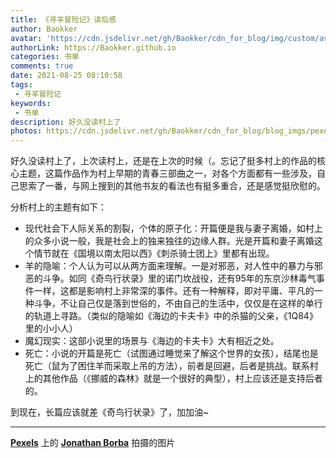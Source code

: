 ```yaml
---
title: 《寻羊冒险记》读后感
author: Baokker
avatar: 'https://cdn.jsdelivr.net/gh/Baokker/cdn_for_blog/img/custom/avatar.jpg'
authorLink: https://Baokker.github.io
categories: 书单
comments: true
date: 2021-08-25 08:10:58
tags:
 - 寻羊冒险记
keywords: 
 - 书单
description: 好久没读村上了
photos: https://cdn.jsdelivr.net/gh/Baokker/cdn_for_blog/blog_imgs/pexels-jonathan-borba-6622955.jpg
---
```


好久没读村上了，上次读村上，还是在上次的时候（。忘记了挺多村上的作品的核心主题，这篇作品作为村上早期的青春三部曲之一，对各个方面都有一些涉及，自己思索了一番，与网上搜到的其他书友的看法也有挺多重合，还是感觉挺欣慰的。

分析村上的主题有如下：

- 现代社会下人际关系的割裂，个体的原子化：开篇便是我与妻子离婚，如村上的众多小说一般，我是社会上的独来独往的边缘人群。光是开篇和妻子离婚这个情节就在《国境以南太阳以西》《刺杀骑士团上》里都有出现。
- 羊的隐喻：个人认为可以从两方面来理解。一是对邪恶，对人性中的暴力与邪恶的斗争。如同《奇鸟行状录》里的诺门坎战役，还有95年的东京沙林毒气事件一样，这都是影响村上非常深的事件。还有一种解释，即对平庸、平凡的一种斗争，不让自己仅是落到世俗的，不由自己的生活中，仅仅是在这样的单行的轨道上寻路。（类似的隐喻如《海边的卡夫卡》中的杀猫的父亲，《1Q84》里的小小人）
- 魔幻现实：这部小说里的场景与《海边的卡夫卡》大有相近之处。
- 死亡：小说的开篇是死亡（试图通过睡觉来了解这个世界的女孩），结尾也是死亡（鼠为了困住羊而采取上吊的方法），前者是回避，后者是挑战。联系村上的其他作品（《挪威的森林》就是一个很好的典型），村上应该还是支持后者的。



到现在，长篇应该就差《奇鸟行状录》了，加加油~

---

**[Pexels](https://www.pexels.com/zh-cn/photo/6622955/?utm_content=attributionCopyText&utm_medium=referral&utm_source=pexels)** 上的 **[Jonathan Borba](https://www.pexels.com/zh-cn/@jonathanborba?utm_content=attributionCopyText&utm_medium=referral&utm_source=pexels)** 拍摄的图片